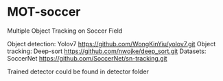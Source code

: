# MOT-soccer
Multiple Object Tracking on Soccer Field

Object detection: Yolov7 https://github.com/WongKinYiu/yolov7.git
Object tracking: Deep-sort https://github.com/nwojke/deep_sort.git
Datasets: SoccerNet https://github.com/SoccerNet/sn-tracking.git

Trained detector could be found in detector folder
